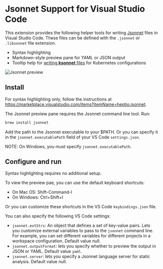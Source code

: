 # Jsonnet Support for Visual Studio Code

This extension provides the following helper tools for writing 
[Jsonnet][jsonnet] files in Visual Studio Code. These files 
can be defined with the `.jsonnet` or `.libsonnet` file extension.

* Syntax highlighting
* Markdown-style preview pane for YAML or JSON output
* Tooltip help for [writing **ksonnet** files][ksonnet] 
for Kubernetes configurations

![Jsonnet preview][jsonnet-demo]

## Install

For syntax highlighting only, follow the instructions at 
https://marketplace.visualstudio.com/items?itemName=heptio.jsonnet.

The Jsonnet preview pane requires the Jsonnet command line tool.
Run:

```bash
brew install jsonnet
```

Add the path to the Jsonnet executable to your $PATH. Or you 
can specify it in the `jsonnet.executablePath` field of your 
VS Code `settings.json`.

NOTE: On Windows, you must specify `jsonnet.executablePath`.

## Configure and run

Syntax highlighting requires no additional setup.

To view the preview pae, you can use the default keyboard shortcuts:

* On Mac OS: Shift-Command-I
* On Windows: Ctrl+Shift+I

Or you can customize these shortcuts in the VS Code `keybindings.json` file.

You can also specify the following VS Code settings:

* `jsonnet.extStrs`: An object that defines a set of key-value pairs. 
Lets you customize external variables to pass to the `jsonnet` command line. 
For example, you can set different variables for different projects in a 
workspace configuration. Default value null.
* `jsonnet.outputFormat`: lets you specify whether to preview the output
in JSON or YAML. Default value `yaml`.
* `jsonnet.server`: lets you specify a Jsonnet language server for static
analysis. Default value null.

[jsonnet]: http://jsonnet.org/ "Jsonnet"
[ksonnet]: https://github.com/ksonnet/ksonnet-lib "ksonnet"
[jsonnet-demo]: https://raw.githubusercontent.com/heptio/vscode-jsonnet/master/images/kube-demo.gif
